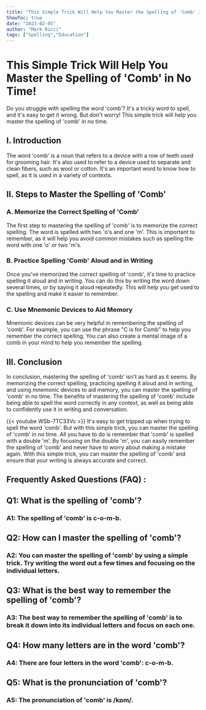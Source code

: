 ```yaml
---
title: "This Simple Trick Will Help You Master the Spelling of 'Comb' in No Time!"
ShowToc: true 
date: "2023-02-05"
author: "Mark Ricci" 
tags: ["Spelling","Education"]
---
```

# This Simple Trick Will Help You Master the Spelling of 'Comb' in No Time!

Do you struggle with spelling the word 'comb'? It's a tricky word to spell, and it's easy to get it wrong. But don't worry! This simple trick will help you master the spelling of 'comb' in no time.

## I. Introduction

The word 'comb' is a noun that refers to a device with a row of teeth used for grooming hair. It's also used to refer to a device used to separate and clean fibers, such as wool or cotton. It's an important word to know how to spell, as it is used in a variety of contexts. 

## II. Steps to Master the Spelling of 'Comb'

### A. Memorize the Correct Spelling of 'Comb'

The first step to mastering the spelling of 'comb' is to memorize the correct spelling. The word is spelled with two 'o's and one 'm'. This is important to remember, as it will help you avoid common mistakes such as spelling the word with one 'o' or two 'm's.

### B. Practice Spelling 'Comb' Aloud and in Writing

Once you've memorized the correct spelling of 'comb', it's time to practice spelling it aloud and in writing. You can do this by writing the word down several times, or by saying it aloud repeatedly. This will help you get used to the spelling and make it easier to remember.

### C. Use Mnemonic Devices to Aid Memory

Mnemonic devices can be very helpful in remembering the spelling of 'comb'. For example, you can use the phrase "C is for Comb" to help you remember the correct spelling. You can also create a mental image of a comb in your mind to help you remember the spelling.

## III. Conclusion

In conclusion, mastering the spelling of 'comb' isn't as hard as it seems. By memorizing the correct spelling, practicing spelling it aloud and in writing, and using mnemonic devices to aid memory, you can master the spelling of 'comb' in no time. The benefits of mastering the spelling of 'comb' include being able to spell the word correctly in any context, as well as being able to confidently use it in writing and conversation.

{{< youtube WSb-7TC33Vc >}} 
It's easy to get tripped up when trying to spell the word 'comb'. But with this simple trick, you can master the spelling of 'comb' in no time. All you have to do is remember that 'comb' is spelled with a double 'm'. By focusing on the double 'm', you can easily remember the spelling of 'comb' and never have to worry about making a mistake again. With this simple trick, you can master the spelling of 'comb' and ensure that your writing is always accurate and correct.

## Frequently Asked Questions (FAQ) :
<h2>Q1: What is the spelling of 'comb'? </h2>

<h3>A1: The spelling of 'comb' is c-o-m-b.</h3>

<h2>Q2: How can I master the spelling of 'comb'? </h2>

<h3>A2: You can master the spelling of 'comb' by using a simple trick. Try writing the word out a few times and focusing on the individual letters. </h3>

<h2>Q3: What is the best way to remember the spelling of 'comb'? </h2>

<h3>A3: The best way to remember the spelling of 'comb' is to break it down into its individual letters and focus on each one. </h3>

<h2>Q4: How many letters are in the word 'comb'? </h2>

<h3>A4: There are four letters in the word 'comb': c-o-m-b.</h3>

<h2>Q5: What is the pronunciation of 'comb'? </h2>

<h3>A5: The pronunciation of 'comb' is /kɒm/.</h3>






